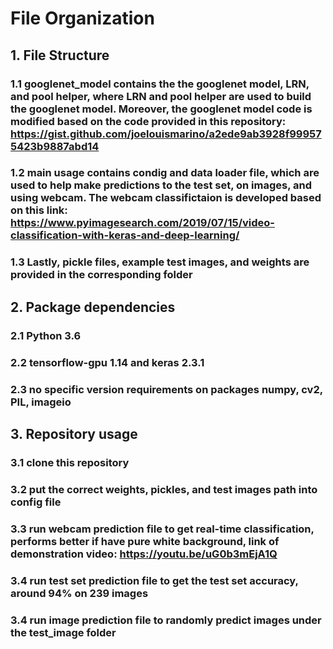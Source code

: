 # File Organization
## 1. File Structure
### 1.1 googlenet_model contains the the googlenet model, LRN, and pool helper, where LRN and pool helper are used to build the googlenet model. Moreover, the googlenet model code is modified based on the code provided in this repository: https://gist.github.com/joelouismarino/a2ede9ab3928f999575423b9887abd14
### 1.2 main usage contains condig and data loader file, which are used to help make predictions to the test set, on images, and using webcam. The webcam classifictaion is developed based on this link: https://www.pyimagesearch.com/2019/07/15/video-classification-with-keras-and-deep-learning/
### 1.3 Lastly, pickle files, example test images, and weights are provided in the corresponding folder
## 2. Package dependencies
### 2.1 Python 3.6
### 2.2 tensorflow-gpu 1.14 and keras 2.3.1
### 2.3 no specific version requirements on packages numpy, cv2, PIL, imageio
## 3. Repository usage
### 3.1 clone this repository
### 3.2 put the correct weights, pickles, and test images path into config file
### 3.3 run webcam prediction file to get real-time classification, performs better if have pure white background, link of demonstration video: https://youtu.be/uG0b3mEjA1Q
### 3.4 run test set prediction file to get the test set accuracy, around 94% on 239 images
### 3.4 run image prediction file to randomly predict images under the test_image folder
